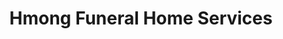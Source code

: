 ---
title: "Hmong Funeral Home Services"
url: /west-st-paul/hmong-funeral-home-services/
shop: Bestattungen
---